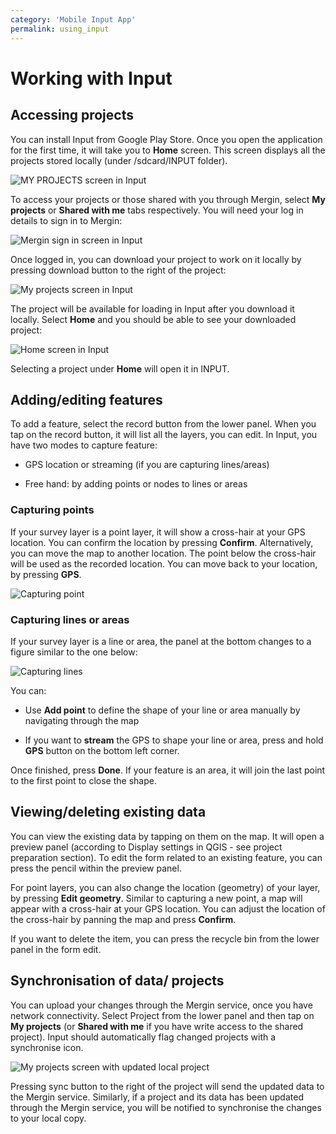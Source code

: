 ```yaml
---
category: 'Mobile Input App'
permalink: using_input
---
```


# Working with Input

## Accessing projects
You can install Input from Google Play Store. Once you open the
application for the first time, it will take you to **Home** screen.
This screen displays all the projects stored locally (under
/sdcard/INPUT folder).

![MY PROJECTS screen in Input](../images/input_projects_home.png)

To access your projects or those shared with you through Mergin, select
**My projects** or **Shared with me**  tabs respectively. You will need your log in details to sign in to
Mergin:

![Mergin sign in screen in Input](../images/input_mergin_signin.png)

Once logged in, you can download your project to work on it locally by
pressing download button to the right of the project:

![My projects screen in Input](../images/input_projects_my_projects.png)

The project will be available for loading in Input after you download it locally.
Select **Home** and you should be able to see your downloaded
project:

![Home screen in Input](../images/input_projects_home_updated.png)

Selecting a project under **Home** will open it in INPUT.

## Adding/editing features

To add a feature, select the record button from the lower panel. When you tap on the record button, it will list all the
layers, you can edit. In Input, you have two modes to capture feature:

  - GPS location or streaming (if you are capturing lines/areas)

  - Free hand: by adding points or nodes to lines or areas

### Capturing points

If your survey layer is a point layer, it will show a cross-hair at your GPS location. You can confirm the location by pressing **Confirm**. Alternatively, you can move the map to another location. The point below the cross-hair will be used as the recorded location. You can move back to your location, by pressing **GPS**.

![Capturing point](../images/input_capture_point.png)

### Capturing lines or areas

If your survey layer is a line or area, the panel at the bottom changes to a figure similar to the one below:

![Capturing lines](../images/input_capture_line.png)

You can:

- Use **Add point** to define the shape of your line or area manually by navigating through the map

- If you want to **stream** the GPS to shape your line or area, press and hold **GPS** button on the bottom left corner.

Once finished, press **Done**. If your feature is an area, it will join the last point to the first point to close the shape.

## Viewing/deleting existing data
You can view the existing data by tapping on them on the map. It will
open a preview panel (according to Display settings in QGIS - see
project preparation section). To edit the form related to an existing
feature, you can press the pencil within the preview panel.

For point layers, you can also change the location (geometry) of your layer, by pressing **Edit geometry**. Similar to capturing a new point, a map will appear with a cross-hair at your GPS location. You can adjust the location of the cross-hair by panning the map and press **Confirm**.

If you want to delete the item, you can press the recycle bin from the lower panel
in the form edit.

## Synchronisation of data/ projects
You can upload your changes through the Mergin service, once you have network connectivity. Select Project from the lower panel and then tap on **My projects** (or **Shared with me** if you have write access to the shared project). Input should automatically flag changed projects with a synchronise icon.

![My projects screen with updated local project](../images/input_my_projects_upload.png)

Pressing sync button to the right of the project will send the updated
data to the Mergin service. Similarly, if a project and its data has been updated
through the Mergin service, you will be notified to synchronise the changes to your local copy.
